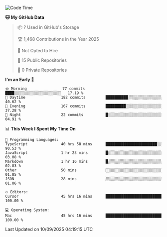 <!--START_SECTION:waka-->
![Code Time](http://img.shields.io/badge/Code%20Time-7%2C737%20hrs%2018%20mins-blue)

**🐱 My GitHub Data** 

> 📦 ? Used in GitHub's Storage 
 > 
> 🏆 1,468 Contributions in the Year 2025
 > 
> 🚫 Not Opted to Hire
 > 
> 📜 15 Public Repositories 
 > 
> 🔑 0 Private Repositories 
 > 
**I'm an Early 🐤** 

```text
🌞 Morning                77 commits          ████░░░░░░░░░░░░░░░░░░░░░   17.19 % 
🌆 Daytime                182 commits         ██████████░░░░░░░░░░░░░░░   40.62 % 
🌃 Evening                167 commits         █████████░░░░░░░░░░░░░░░░   37.28 % 
🌙 Night                  22 commits          █░░░░░░░░░░░░░░░░░░░░░░░░   04.91 % 
```


📊 **This Week I Spent My Time On** 

```text
💬 Programming Languages: 
TypeScript               40 hrs 58 mins      ███████████████████████░░   90.53 % 
JavaScript               1 hr 23 mins        █░░░░░░░░░░░░░░░░░░░░░░░░   03.08 % 
Markdown                 1 hr 16 mins        █░░░░░░░░░░░░░░░░░░░░░░░░   02.83 % 
Other                    50 mins             ░░░░░░░░░░░░░░░░░░░░░░░░░   01.85 % 
JSON                     28 mins             ░░░░░░░░░░░░░░░░░░░░░░░░░   01.06 % 

🔥 Editors: 
Cursor                   45 hrs 16 mins      █████████████████████████   100.00 % 

💻 Operating System: 
Mac                      45 hrs 16 mins      █████████████████████████   100.00 % 
```


 Last Updated on 10/09/2025 04:19:15 UTC
<!--END_SECTION:waka-->

